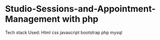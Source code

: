 # Studio-Sessions-and-Appointment-Management with php

Tech stack Used:
Html
css
javascript
bootstrap
php
mysql
